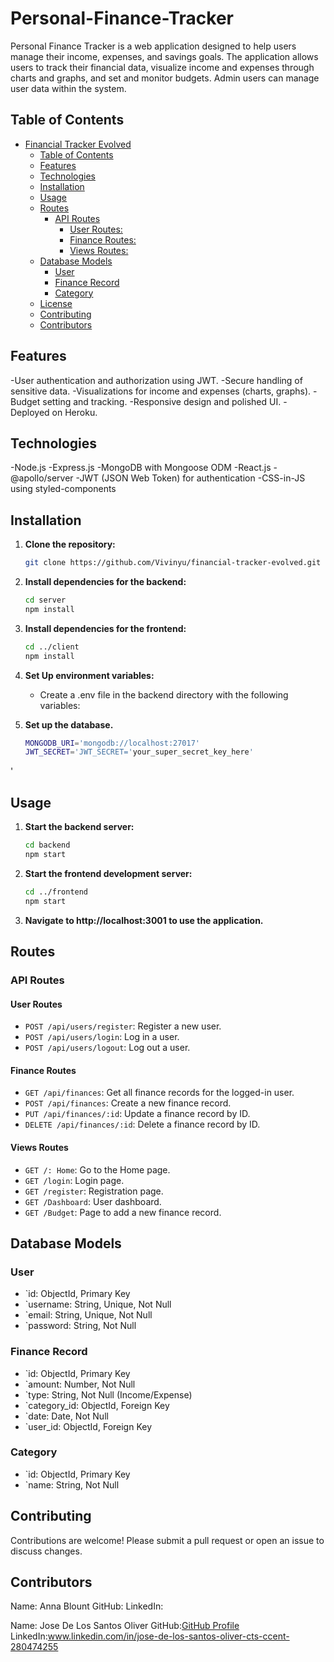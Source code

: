 
# Personal-Finance-Tracker

Personal Finance Tracker is a web application designed to help users manage their income, expenses, and savings goals. The application allows users to track their financial data, visualize income and expenses through charts and graphs, and set and monitor budgets. Admin users can manage user data within the system.

## Table of Contents

- [Financial Tracker Evolved](#financial-tracker-evolved)
  - [Table of Contents](#table-of-contents)
  - [Features](#features)
  - [Technologies](#technologies)
  - [Installation](#installation)
  - [Usage](#usage)
  - [Routes](#routes)
    - [API Routes](#api-routes)
      - [User Routes:](#user-routes)
      - [Finance Routes:](#finance-routes)
      - [Views Routes:](#views-routes)
  - [Database Models](#database-models)
    - [User](#user)
    - [Finance Record](#finance-record)
    - [Category](#category)
  - [License](#license)
  - [Contributing](#contributing)
  - [Contributors](#contributors)
  
## Features

  -User authentication and authorization using JWT.
  -Secure handling of sensitive data.
  -Visualizations for income and expenses (charts, graphs).
  -Budget setting and tracking.
  -Responsive design and polished UI.
  -Deployed on Heroku.
  
## Technologies

  -Node.js
  -Express.js
  -MongoDB with Mongoose ODM
  -React.js
  -@apollo/server
  -JWT (JSON Web Token) for authentication
  -CSS-in-JS using styled-components

## Installation

1. **Clone the repository:**

   ```bash
   git clone https://github.com/Vivinyu/financial-tracker-evolved.git

2. **Install dependencies for the backend:**

   ```bash
   cd server
   npm install

3. **Install dependencies for the frontend:**

   ```bash
   cd ../client
   npm install

4. **Set Up environment variables:**

   - Create a .env file in the backend directory with the following variables:

5. **Set up the database.**

   ```bash
   MONGODB_URI='mongodb://localhost:27017'
   JWT_SECRET='JWT_SECRET='your_super_secret_key_here'
'

## Usage

1. **Start the backend server:**

   ```bash
   cd backend
   npm start

2. **Start the frontend development server:**

   ```bash
   cd ../frontend
   npm start

3. **Navigate to http://localhost:3001 to use the application.**

## Routes

### API Routes

#### User Routes

- `POST /api/users/register`: Register a new user.
- `POST /api/users/login`: Log in a user.
- `POST /api/users/logout`: Log out a user.

#### Finance Routes

- `GET /api/finances`: Get all finance records for the logged-in user.
- `POST /api/finances`: Create a new finance record.
- `PUT /api/finances/:id`: Update a finance record by ID.
- `DELETE /api/finances/:id`: Delete a finance record by ID.

#### Views Routes

- `GET /: Home`: Go to the Home page.
- `GET /login`: Login page.
- `GET /register`: Registration page.
- `GET /Dashboard`: User dashboard.
- `GET /Budget`: Page to add a new finance record.

## Database Models

### User

- `id: ObjectId, Primary Key
- `username: String, Unique, Not Null
- `email: String, Unique, Not Null
- `password: String, Not Null
  
### Finance Record

- `id: ObjectId, Primary Key
- `amount: Number, Not Null
- `type: String, Not Null (Income/Expense)
- `category_id: ObjectId, Foreign Key
- `date: Date, Not Null
- `user_id: ObjectId, Foreign Key

### Category

- `id: ObjectId, Primary Key
- `name: String, Not Null

## Contributing

Contributions are welcome! Please submit a pull request or open an issue to discuss changes.

## Contributors

Name: Anna Blount
GitHub:
LinkedIn:

Name: Jose De Los Santos Oliver
GitHub:[GitHub Profile](https://github.com/Vivinyu)
LinkedIn:www.linkedin.com/in/jose-de-los-santos-oliver-cts-ccent-280474255